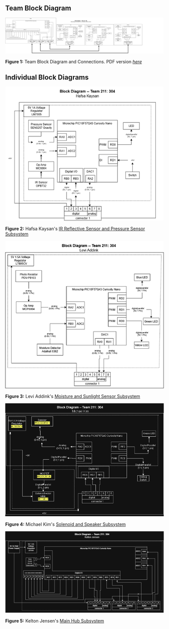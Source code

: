 ## Team Block Diagram

![EGR304_BlockDiagram](image/teamFlowChart.png)


**Figure 1:** Team Block Diagram and Connections. PDF version [*here*](pdf/EGR304_BlockDiagram1.pdf)


## Individual Block Diagrams
   
![Individual Block Diagram - Hafsa Kaysan](image/HafsaFlowChart.png)

**Figure 2:** Hafsa Kaysan's [IR Reflective Sensor and Pressure Sensor Subsystem](https://hfsksn.github.io/01-Block-Diagram/Block-Diagram/)

![Individual Block Diagram - Levi Addink](image/LeviFlowChart.png)

**Figure 3:** Levi Addink's [Moisture and Sunlight Sensor Subsystem](https://blobiathan.github.io/01-Block-Diagram/Block-Diagram/)

![Individual Block Diagram - Michael Kim](image/MichaelFlowChart.png)

**Figure 4:** Michael Kim's [Solenoid and Speaker Subsystem](https://mjkim21-dev.github.io/01-Block-Diagram/Block-Diagram/)

![Individual Block Diagram - Kelton Jensen](image/KeltonFlowChart.png)

**Figure 5:** Kelton Jensen's [Main Hub Subsystem](https://kjensen37.github.io/EGR304DataSheetKeltonJensen.github.io/01-Block-Diagram/Block-Diagram)
